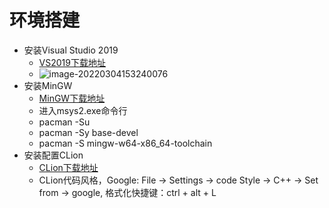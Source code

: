 # 环境搭建

- 安装Visual Studio 2019
  - [VS2019下载地址](https://visualstudio.microsoft.com/zh-hans/downloads/)
  - ![image-20220304153240076](D:\privateTutor\ljr\markdowns\pictures\image-20220304153240076.png)
- 安装MinGW
  - [MinGW下载地址](https://www.msys2.org/)
  - 进入msys2.exe命令行
  - pacman -Su
  - pacman -Sy base-devel
  - pacman -S mingw-w64-x86_64-toolchain
- 安装配置CLion
  - [CLion下载地址](https://www.jetbrains.com/clion/download/#section=windows)
  - CLion代码风格，Google: File -> Settings -> code Style -> C++ -> Set from -> google, 格式化快捷键：ctrl + alt + L


